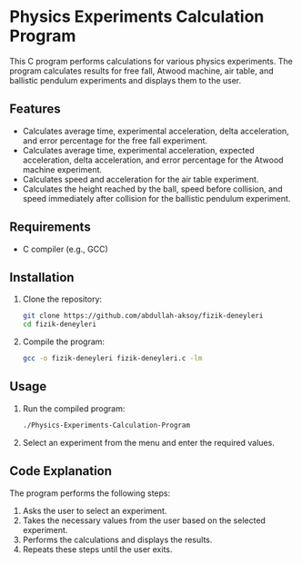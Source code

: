 # Physics Experiments Calculation Program

This C program performs calculations for various physics experiments. The program calculates results for free fall, Atwood machine, air table, and ballistic pendulum experiments and displays them to the user.

## Features

- Calculates average time, experimental acceleration, delta acceleration, and error percentage for the free fall experiment.
- Calculates average time, experimental acceleration, expected acceleration, delta acceleration, and error percentage for the Atwood machine experiment.
- Calculates speed and acceleration for the air table experiment.
- Calculates the height reached by the ball, speed before collision, and speed immediately after collision for the ballistic pendulum experiment.

## Requirements

- C compiler (e.g., GCC)

## Installation

1. Clone the repository:
    ```sh
    git clone https://github.com/abdullah-aksoy/fizik-deneyleri
    cd fizik-deneyleri
    ```

2. Compile the program:
    ```sh
    gcc -o fizik-deneyleri fizik-deneyleri.c -lm
    ```

## Usage

1. Run the compiled program:
    ```sh
    ./Physics-Experiments-Calculation-Program 
    ```

2. Select an experiment from the menu and enter the required values.

## Code Explanation

The program performs the following steps:

1. Asks the user to select an experiment.
2. Takes the necessary values from the user based on the selected experiment.
3. Performs the calculations and displays the results.
4. Repeats these steps until the user exits.
